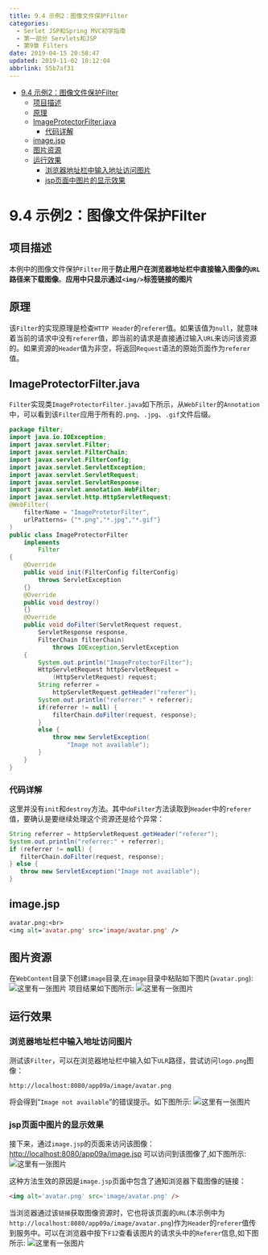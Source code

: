 ```yaml
---
title: 9.4 示例2：图像文件保护Filter
categories: 
  - Serlet JSP和Spring MVC初学指南
  - 第一部分 Servlets和JSP
  - 第9章 Filters
date: 2019-04-15 20:58:47
updated: 2019-11-02 10:12:04
abbrlink: 55b7af31
---
```

<div id='my_toc'>

- [9.4 示例2：图像文件保护Filter](/JavaReadingNotes/55b7af31/#9-4-示例2：图像文件保护Filter)
    - [项目描述](/JavaReadingNotes/55b7af31/#项目描述)
    - [原理](/JavaReadingNotes/55b7af31/#原理)
    - [ImageProtectorFilter.java](/JavaReadingNotes/55b7af31/#ImageProtectorFilter-java)
        - [代码详解](/JavaReadingNotes/55b7af31/#代码详解)
    - [image.jsp](/JavaReadingNotes/55b7af31/#image-jsp)
    - [图片资源](/JavaReadingNotes/55b7af31/#图片资源)
    - [运行效果](/JavaReadingNotes/55b7af31/#运行效果)
        - [浏览器地址栏中输入地址访问图片](/JavaReadingNotes/55b7af31/#浏览器地址栏中输入地址访问图片)
        - [jsp页面中图片的显示效果](/JavaReadingNotes/55b7af31/#jsp页面中图片的显示效果)

</div>
<!--more-->
<script>if (navigator.platform.toLowerCase() == 'win32'){document.getElementById('my_toc').style.display = 'none';}</script>

<!--end-->
# 9.4 示例2：图像文件保护Filter #
## 项目描述 ##
本例中的图像文件保护`Filter`用于**防止用户在浏览器地址栏中直接输入图像的`URL`路径来下载图像**。**应用中只显示通过`<img/>`标签链接的图片**
## 原理 ##
该`Filter`的实现原理是检查`HTTP Header`的`referer`值。如果该值为`null`，就意味着当前的请求中没有`referer`值，即当前的请求是直接通过输入`URL`来访问该资源的。如果资源的`Header`值为非空，将返回`Request`语法的原始页面作为`referer`值。

## ImageProtectorFilter.java ##
`Filter`实现类`ImageProtectorFilter.java`如下所示，从`WebFilter`的`Annotation`中，可以看到该`Filter`应用于所有的`.png`、`.jpg`、`.gif`文件后缀。
```java
package filter;
import java.io.IOException;
import javax.servlet.Filter;
import javax.servlet.FilterChain;
import javax.servlet.FilterConfig;
import javax.servlet.ServletException;
import javax.servlet.ServletRequest;
import javax.servlet.ServletResponse;
import javax.servlet.annotation.WebFilter;
import javax.servlet.http.HttpServletRequest;
@WebFilter(
	filterName = "ImageProtetorFilter",
	urlPatterns= {"*.png","*.jpg","*.gif"}
)
public class ImageProtectorFilter
	implements
		Filter
{
	@Override
	public void init(FilterConfig filterConfig) 
		throws ServletException
	{}
	@Override
	public void destroy()
	{}
	@Override
	public void doFilter(ServletRequest request,
		ServletResponse response,
		FilterChain filterChain) 
			throws IOException,ServletException
	{
		System.out.println("ImageProtectorFilter");
		HttpServletRequest httpServletRequest = 
			(HttpServletRequest) request;
		String referrer = 
			httpServletRequest.getHeader("referer");
		System.out.println("referrer:" + referrer);
		if(referrer != null) {
			filterChain.doFilter(request, response);
		}
		else {
			throw new ServletException(
				"Image not available");
		}
	}
}
```
### 代码详解 ###
这里并没有`init`和`destroy`方法。其中`doFilter`方法读取到`Header`中的`referer`值，要确认是要继续处理这个资源还是给个异常：
```java
String referrer = httpServletRequest.getHeader("referer");
System.out.println("referrer:" + referrer);
if (referrer != null) {
   filterChain.doFilter(request, response);
} else {
   throw new ServletException("Image not available");
}
```
## image.jsp ##
```jsp
avatar.png:<br>
<img alt='avatar.png' src='image/avatar.png' />
```
## 图片资源 ##
在`WebContent`目录下创建`image`目录,在`image`目录中粘贴如下图片(`avatar.png`):
![这里有一张图片](https://image-1257720033.cos.ap-shanghai.myqcloud.com/blog/readbooknote/ServlerJSPAndSpring%20MVCChuXueZhiNan/Chapter9/avatar.png)
项目结果如下图所示:
![这里有一张图片](https://image-1257720033.cos.ap-shanghai.myqcloud.com/blog/readbooknote/ServlerJSPAndSpring%20MVCChuXueZhiNan/Chapter9/6.png)

## 运行效果 ##
### 浏览器地址栏中输入地址访问图片 ###
测试该`Filter`，可以在浏览器地址栏中输入如下`ULR`路径，尝试访问`logo.png`图像：
```
http://localhost:8080/app09a/image/avatar.png
```
将会得到“`Image not available`”的错误提示。如下图所示:
![这里有一张图片](https://image-1257720033.cos.ap-shanghai.myqcloud.com/blog/readbooknote/ServlerJSPAndSpring%20MVCChuXueZhiNan/Chapter9/7.png)
### jsp页面中图片的显示效果 ###
接下来，通过`image.jsp`的页面来访问该图像：
[http://localhost:8080/app09a/image.jsp](http://localhost:8080/app09a/image.jsp)
可以访问到该图像了,如下图所示:
![这里有一张图片](https://image-1257720033.cos.ap-shanghai.myqcloud.com/blog/readbooknote/ServlerJSPAndSpring%20MVCChuXueZhiNan/Chapter9/8.png)

这种方法生效的原因是`image.jsp`页面中包含了通知浏览器下载图像的链接：
```html
<img alt='avatar.png' src='image/avatar.png' />
```
当浏览器通过该`链接`获取图像资源时，它也将该页面的`URL`(本示例中为`http://localhost:8080/app09a/image/avatar.png`)作为`Header`的`referer`值传到服务中。可以在浏览器中按下`F12`查看该图片的请求头中的`Referer`信息,如下图所示:
![这里有一张图片](https://image-1257720033.cos.ap-shanghai.myqcloud.com/blog/readbooknote/ServlerJSPAndSpring%20MVCChuXueZhiNan/Chapter9/9.png)


